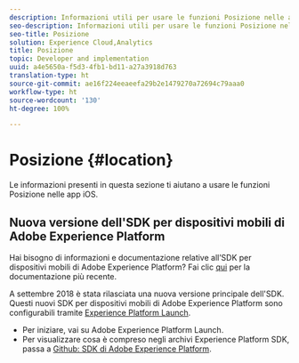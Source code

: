 ```yaml
---
description: Informazioni utili per usare le funzioni Posizione nelle app iOS.
seo-description: Informazioni utili per usare le funzioni Posizione nelle app iOS.
seo-title: Posizione
solution: Experience Cloud,Analytics
title: Posizione
topic: Developer and implementation
uuid: a4e5650a-f5d3-4fb1-bd11-a27a3918d763
translation-type: ht
source-git-commit: ae16f224eeaeefa29b2e1479270a72694c79aaa0
workflow-type: ht
source-wordcount: '130'
ht-degree: 100%

---
```



# Posizione {#location}

Le informazioni presenti in questa sezione ti aiutano a usare le funzioni Posizione nelle app iOS.

## Nuova versione dell&#39;SDK per dispositivi mobili di Adobe Experience Platform

Hai bisogno di informazioni e documentazione relative all’SDK per dispositivi mobili di Adobe Experience Platform? Fai clic [qui](https://aep-sdks.gitbook.io/docs/) per la documentazione più recente.

A settembre 2018 è stata rilasciata una nuova versione principale dell&#39;SDK. Questi nuovi SDK per dispositivi mobili di Adobe Experience Platform sono configurabili tramite [Experience Platform Launch](https://www.adobe.com/it/experience-platform/launch.html).

* Per iniziare, vai su Adobe Experience Platform Launch.
* Per visualizzare cosa è compreso negli archivi Experience Platform SDK, passa a [Github: SDK di Adobe Experience Platform](https://github.com/Adobe-Marketing-Cloud/acp-sdks).
